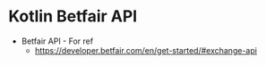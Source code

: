 # Kotlin Betfair API

* Betfair API - For ref
    * https://developer.betfair.com/en/get-started/#exchange-api